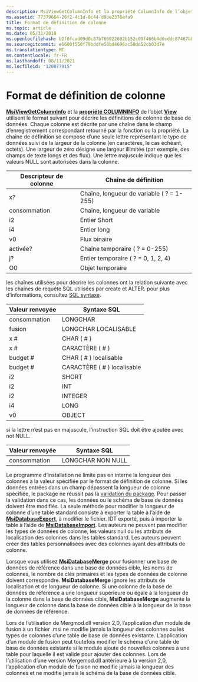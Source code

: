```yaml
---
description: MsiViewGetColumnInfo et la propriété ColumnInfo de l’objet View utilisent le format suivant pour décrire les définitions de colonne de base de données.
ms.assetid: 77379664-26f2-4c1d-8c44-d9be2376efa9
title: Format de définition de colonne
ms.topic: article
ms.date: 05/31/2018
ms.openlocfilehash: b2f0fcad09d0c87b766022602b152c09f466b4d6cddc87467b89ff02793240b8
ms.sourcegitcommit: e6600f550f79bddfe58bd4696ac50dd52cb03d7e
ms.translationtype: MT
ms.contentlocale: fr-FR
ms.lasthandoff: 08/11/2021
ms.locfileid: "120077915"
---
```

# <a name="column-definition-format"></a>Format de définition de colonne

[**MsiViewGetColumnInfo**](/windows/desktop/api/Msiquery/nf-msiquery-msiviewgetcolumninfo) et la [**propriété COLUMNINFO**](view-columninfo.md) de l’objet [**View**](view-object.md) utilisent le format suivant pour décrire les définitions de colonne de base de données. Chaque colonne est décrite par une chaîne dans le champ d’enregistrement correspondant retourné par la fonction ou la propriété. La chaîne de définition se compose d’une seule lettre représentant le type de données suivi de la largeur de la colonne (en caractères, le cas échéant, octets). Une largeur de zéro désigne une largeur illimitée (par exemple, des champs de texte longs et des flux). Une lettre majuscule indique que les valeurs NULL sont autorisées dans la colonne.



| Descripteur de colonne | Chaîne de définition                 |
|-------------------|-----------------------------------|
| x?                | Chaîne, longueur de variable ( ? = 1-255) |
| consommation                | Chaîne, longueur de variable           |
| i2                | Entier Short                     |
| i4                | Entier long                      |
| v0                | Flux binaire                     |
| activée?                | Chaîne temporaire ( ? = 0-255)        |
| j?                | Entier temporaire ( ? = 0, 1, 2, 4)     |
| O0                | Objet temporaire                  |



 

les chaînes utilisées pour décrire les colonnes ont la relation suivante avec les chaînes de requête SQL utilisées par create et ALTER. pour plus d’informations, consultez [SQL syntaxe](sql-syntax.md).



| Valeur renvoyée | Syntaxe SQL                |
|----------------|---------------------------|
| consommation             | LONGCHAR                  |
| fusion             | LONGCHAR LOCALISABLE      |
| x \#           | CHAR ( \# )                  |
| x \#           | CARACTÈRE ( \# )             |
| budget \#           | CHAR ( \# ) localisable      |
| budget \#           | CARACTÈRE ( \# ) localisable |
| i2             | SHORT                     |
| i2             | INT                       |
| i2             | INTEGER                   |
| i4             | LONG                      |
| v0             | OBJECT                    |



 

si la lettre n’est pas en majuscule, l’instruction SQL doit être ajoutée avec not NULL.



| Valeur renvoyée | Syntaxe SQL        |
|----------------|-------------------|
| consommation             | LONGCHAR NON NULL |



 

Le programme d’installation ne limite pas en interne la longueur des colonnes à la valeur spécifiée par le format de définition de colonne. Si les données entrées dans un champ dépassent la longueur de colonne spécifiée, le package ne réussit pas la [validation du package](package-validation.md). Pour passer la validation dans ce cas, les données ou le schéma de base de données doivent être modifiés. La seule méthode pour modifier la longueur de colonne d’une table standard consiste à exporter la table à l’aide de [**MsiDatabaseExport**](/windows/desktop/api/Msiquery/nf-msiquery-msidatabaseexporta), à modifier le fichier. IDT exporté, puis à importer la table à l’aide de [**MsiDatabaseImport**](/windows/desktop/api/Msiquery/nf-msiquery-msidatabaseimporta). Les auteurs ne peuvent pas modifier les types de données de colonne, les valeurs null ou les attributs de localisation des colonnes dans les tables standard. Les auteurs peuvent créer des tables personnalisées avec des colonnes ayant des attributs de colonne.

Lorsque vous utilisez [**MsiDatabaseMerge**](/windows/desktop/api/Msiquery/nf-msiquery-msidatabasemergea) pour fusionner une base de données de référence dans une base de données cible, les noms de colonnes, le nombre de clés primaires et les types de données de colonne doivent correspondre. **MsiDatabaseMerge** ignore les attributs de localisation et de longueur de colonne. Si une colonne de la base de données de référence a une longueur supérieure ou égale à la longueur de la colonne dans la base de données cible, **MsiDatabaseMerge** augmente la longueur de colonne dans la base de données cible à la longueur de la base de données de référence.

Lors de l’utilisation de Mergmod.dll version 2,0, l’application d’un module de fusion à un fichier .msi ne modifie jamais la longueur des colonnes ou les types de colonnes d’une table de base de données existante. L’application d’un module de fusion peut toutefois modifier le schéma d’une table de base de données existante si le module ajoute de nouvelles colonnes à une table pour laquelle il est valide pour ajouter des colonnes. Lors de l’utilisation d’une version Mergemod.dll antérieure à la version 2,0, l’application d’un module de fusion ne modifie jamais la longueur des colonnes et ne modifie jamais le schéma de la base de données cible.

 

 



